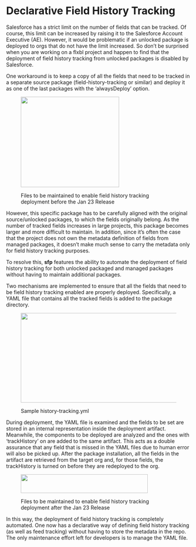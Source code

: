 # Declarative Field History Tracking

Salesforce has a strict limit on the number of fields that can be tracked. Of course, this limit can be increased by raising it to the Salesforce Account Executive (AE). However, it would be problematic if an unlocked package is deployed to orgs that do not have the limit increased. So don’t be surprised when you are working on a flxbl project and happen to find that the deployment of field history tracking from unlocked packages is disabled by Salesforce.

One workaround  is to keep a copy of all the fields that need to be tracked in a separate source package (field-history-tracking or similar) and deploy it as one of the last packages with the ‘alwaysDeploy’ option.

<figure><img src="https://miro.medium.com/v2/resize:fit:536/1*p43ndpkmL2HzW7qr4pHAuQ.png" alt="" height="246" width="268"><figcaption><p>Files to be maintained to enable field history tracking deployment before the Jan 23 Release</p></figcaption></figure>

However, this specific package has to be carefully aligned with the original source/unlocked packages, to which the fields originally belong. As the number of tracked fields increases in large projects, this package becomes larger and more difficult to maintain. In addition, since it’s often the case that the project does not own the metadata definition of fields from managed packages, it doesn’t make much sense to carry the metadata only for field history tracking purposes.

To resolve this, **sfp** features the ability to automate the deployment of field history tracking for both unlocked packaged and managed packages without having to maintain additional packages.

Two mechanisms are implemented to ensure that all the fields that need to be field history tracking enabled are properly deployed. Specifically, a YAML file that contains all the tracked fields is added to the package directory.

<figure><img src="https://miro.medium.com/v2/resize:fit:1002/1*mMeUFwmSJwiSvIRIz0DfkQ.png" alt="" height="244" width="501"><figcaption><p>Sample history-tracking.yml</p></figcaption></figure>

During deployment, the YAML file is examined and the fields to be set are stored in an internal representation inside the deployment artifact. Meanwhile, the components to be deployed are analyzed and the ones with ‘trackHistory’ on are added to the same artifact. This acts as a double assurance that any field that is missed in the YAML files due to human error will also be picked up. After the package installation, all the fields in the artifact are retrieved from the target org and, for those fields, the trackHistory is turned on before they are redeployed to the org.

<figure><img src="https://miro.medium.com/v2/resize:fit:692/1*ozMGWIZ9wNm7-IdlLfFPsA.png" alt="" height="51" width="346"><figcaption><p>Files to be maintained to enable field history tracking deployment after the Jan 23 Release</p></figcaption></figure>

In this way, the deployment of field history tracking is completely automated. One now has a declarative way of defining field history tracking (as well as feed tracking) without having to store the metadata in the repo. The only maintenance effort left for developers is to manage the YAML file.
